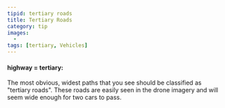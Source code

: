 ```yaml
---
tipid: tertiary roads
title: Tertiary Roads
category: tip
images:
  - 
tags: [tertiary, Vehicles]
---
```


#### highway = tertiary:

The most obvious, widest paths that you see should be classified as "tertiary roads". These roads are easily seen in the drone imagery and will seem wide enough for two cars to pass.


